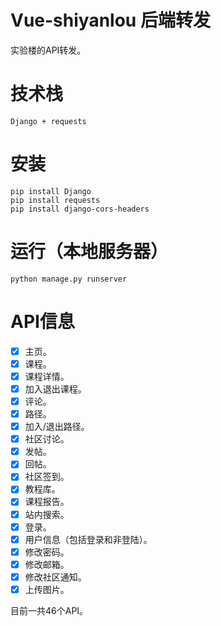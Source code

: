 # Vue-shiyanlou 后端转发

实验楼的API转发。

# 技术栈
```
Django + requests
```

# 安装
```
pip install Django
pip install requests
pip install django-cors-headers
```

# 运行（本地服务器）
```
python manage.py runserver
```

# API信息
- [x] 主页。
- [x] 课程。
- [x] 课程详情。
- [x] 加入退出课程。
- [x] 评论。
- [x] 路径。
- [x] 加入/退出路径。
- [x] 社区讨论。
- [x] 发帖。
- [x] 回帖。
- [x] 社区签到。
- [x] 教程库。
- [x] 课程报告。
- [x] 站内搜索。
- [x] 登录。
- [x] 用户信息（包括登录和非登陆）。
- [x] 修改密码。
- [x] 修改邮箱。
- [x] 修改社区通知。
- [x] 上传图片。

目前一共46个API。
